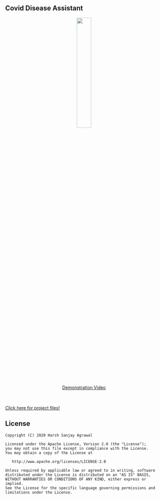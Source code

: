 ## Covid Disease Assistant
</div>

<div align="center"> <a href="https://youtu.be/wsnlKyeBvTA"><img src="http://img.youtube.com/vi/wsnlKyeBvTA/0.jpg" width="30%"></a> <br> <a href="https://youtu.be/cCuRLkp0KQ8">Demonstration Video</a></div>
<br><br>

<a href="bit.ly/beProjectG1">Click here for project files!</a>

## License

	Copyright (C) 2020 Harsh Sanjay Agrawal

	Licensed under the Apache License, Version 2.0 (the "License");
	you may not use this file except in compliance with the License.
	You may obtain a copy of the License at

	   http://www.apache.org/licenses/LICENSE-2.0

	Unless required by applicable law or agreed to in writing, software
	distributed under the License is distributed on an "AS IS" BASIS,
	WITHOUT WARRANTIES OR CONDITIONS OF ANY KIND, either express or implied.
	See the License for the specific language governing permissions and
	limitations under the License.
